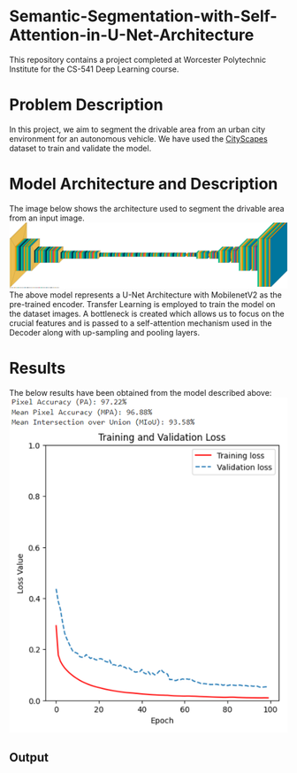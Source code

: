 # Semantic-Segmentation-with-Self-Attention-in-U-Net-Architecture
This repository contains a project completed at Worcester Polytechnic Institute for the CS-541 Deep Learning course.

# Problem Description 
In this project, we aim to segment the drivable area from an urban city environment for an autonomous vehicle. We have used the [CityScapes](https://www.cityscapes-dataset.com/) dataset to train and validate the model. 

# Model Architecture and Description
The image below shows the architecture used to segment the drivable area from an input image.
![](./model_enc_att_dec.png)
The above model represents a U-Net Architecture with MobilenetV2 as the pre-trained encoder. Transfer Learning is employed to train the model on the dataset images. A bottleneck is created which allows us to focus on the crucial features and is passed to a self-attention mechanism used in the Decoder along with up-sampling and pooling layers. 

# Results
The below results have been obtained from the model described above:
![](./train_val_loss_PA_MPA_MIoU.png)

## Output

